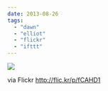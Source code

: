 ```yaml
---
date: 2013-08-26
tags: 
  - "dawn"
  - "elliot"
  - "flickr"
  - "ifttt"
---
```


![](http://farm6.staticflickr.com/5479/9603162486_7fce3062fe_b.jpg)  

  
  
via Flickr http://flic.kr/p/fCAHD1
